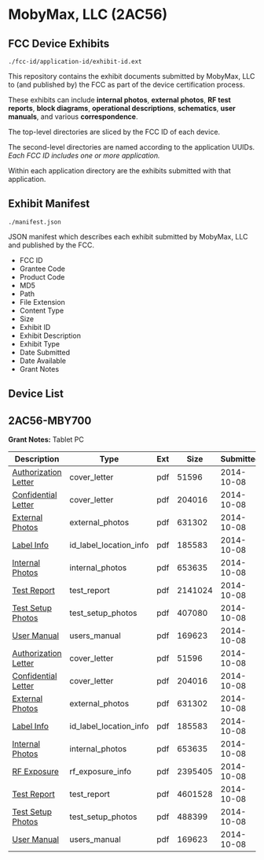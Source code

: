 # MobyMax, LLC (2AC56)
## FCC Device Exhibits

```
./fcc-id/application-id/exhibit-id.ext
```

This repository contains the exhibit documents submitted by MobyMax, LLC to (and published by) the FCC as part of the device certification process.

These exhibits can include **internal photos**, **external photos**, **RF test reports**, **block diagrams**, **operational descriptions**, **schematics**, **user manuals**, and various **correspondence**.

The top-level directories are sliced by the FCC ID of each device.

The second-level directories are named according to the application UUIDs. *Each FCC ID includes one or more application.*

Within each application directory are the exhibits submitted with that application. 

## Exhibit Manifest

```
./manifest.json
```

JSON manifest which describes each exhibit submitted by MobyMax, LLC and published by the FCC.

- FCC ID
- Grantee Code
- Product Code
- MD5
- Path
- File Extension
- Content Type
- Size
- Exhibit ID
- Exhibit Description
- Exhibit Type
- Date Submitted
- Date Available
- Grant Notes

## Device List
## 2AC56-MBY700
**Grant Notes:** Tablet PC

| Description | Type | Ext | Size | Submitted | Available |
| ----------- | ---- | --- | ---- | --------- | --------- |
| [Authorization Letter](2AC56-MBY700/8725290331595ac81a8b7bace755a1eb/2413125.pdf) | cover_letter | pdf | 51596 | 2014-10-08 | 2014-10-08 |
| [Confidential Letter](2AC56-MBY700/8725290331595ac81a8b7bace755a1eb/2413126.pdf) | cover_letter | pdf | 204016 | 2014-10-08 | 2014-10-08 |
| [External Photos](2AC56-MBY700/8725290331595ac81a8b7bace755a1eb/2413127.pdf) | external_photos | pdf | 631302 | 2014-10-08 | 2014-10-08 |
| [Label Info](2AC56-MBY700/8725290331595ac81a8b7bace755a1eb/2413129.pdf) | id_label_location_info | pdf | 185583 | 2014-10-08 | 2014-10-08 |
| [Internal Photos](2AC56-MBY700/8725290331595ac81a8b7bace755a1eb/2413128.pdf) | internal_photos | pdf | 653635 | 2014-10-08 | 2014-10-08 |
| [Test Report](2AC56-MBY700/8725290331595ac81a8b7bace755a1eb/2413158.pdf) | test_report | pdf | 2141024 | 2014-10-08 | 2014-10-08 |
| [Test Setup Photos](2AC56-MBY700/8725290331595ac81a8b7bace755a1eb/2413159.pdf) | test_setup_photos | pdf | 407080 | 2014-10-08 | 2014-10-08 |
| [User Manual](2AC56-MBY700/8725290331595ac81a8b7bace755a1eb/2413133.pdf) | users_manual | pdf | 169623 | 2014-10-08 | 2014-10-08 |
| [Authorization Letter](2AC56-MBY700/77af84089675402ac1044c66df8dae46/2413125.pdf) | cover_letter | pdf | 51596 | 2014-10-08 | 2014-10-08 |
| [Confidential Letter](2AC56-MBY700/77af84089675402ac1044c66df8dae46/2413126.pdf) | cover_letter | pdf | 204016 | 2014-10-08 | 2014-10-08 |
| [External Photos](2AC56-MBY700/77af84089675402ac1044c66df8dae46/2413127.pdf) | external_photos | pdf | 631302 | 2014-10-08 | 2014-10-08 |
| [Label Info](2AC56-MBY700/77af84089675402ac1044c66df8dae46/2413129.pdf) | id_label_location_info | pdf | 185583 | 2014-10-08 | 2014-10-08 |
| [Internal Photos](2AC56-MBY700/77af84089675402ac1044c66df8dae46/2413128.pdf) | internal_photos | pdf | 653635 | 2014-10-08 | 2014-10-08 |
| [RF Exposure](2AC56-MBY700/77af84089675402ac1044c66df8dae46/2413131.pdf) | rf_exposure_info | pdf | 2395405 | 2014-10-08 | 2014-10-08 |
| [Test Report](2AC56-MBY700/77af84089675402ac1044c66df8dae46/2413130.pdf) | test_report | pdf | 4601528 | 2014-10-08 | 2014-10-08 |
| [Test Setup Photos](2AC56-MBY700/77af84089675402ac1044c66df8dae46/2413132.pdf) | test_setup_photos | pdf | 488399 | 2014-10-08 | 2014-10-08 |
| [User Manual](2AC56-MBY700/77af84089675402ac1044c66df8dae46/2413133.pdf) | users_manual | pdf | 169623 | 2014-10-08 | 2014-10-08 |
